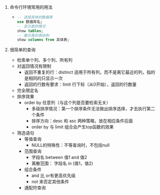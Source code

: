 1. 命令行环境常用的用法

   * ```sql
     -- 选择具体的数据库
     use 数据库名;
     -- 显示表的情况
     show tables;
     -- 展示表的表结构
     show columns from 具体表;
     ```

2. 很简单的查询
   * 检索单个列、多个列、所有列
   * 对返回情况有限制
     * 返回不重复的行：distinct 适用于所有列，而不是离它最近的列，指的是相同的只显示一次
     * 返回的行数有要求：limit  行下标（从0开始），返回的行数量
   * 完全限定名
   * 排序效果
     * order by  任意列（与这个列是否要检索无关）
       * 多级排序情况：第一个排序条件无法做出排序选择，才去执行第二个条件
       * 排序方向：desc 和 asc 两种策略，放在相应条件后面
       * order by 与 limit 组合会产生top函数的效果
   * 筛选语句
     * 等值查询
       * NULL的特殊性：不等查询时，不包括null
     * 范围查询
       * 字段名  between 值1  and 值2
       * 离散范围： 字段名  in  (值1，值2)
     * 组合条件
       * and 比 or有更高优先级
       * not 来否定其他条件
     * 通配符查询